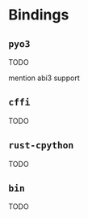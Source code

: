# Bindings

## `pyo3`

TODO

mention abi3 support

## `cffi`

TODO

## `rust-cpython`

TODO

## `bin`

TODO
